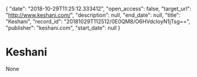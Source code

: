 {
  "date": "2018-10-29T11:25:12.333412", 
  "open_access": false, 
  "target_url": "http://www.keshani.com/", 
  "description": null, 
  "end_date": null, 
  "title": "Keshani", 
  "record_id": "20181029T112512/0E0QM8/O6HVdcIoyN1jTsg==", 
  "publisher": "keshani.com", 
  "start_date": null
}

# Keshani

None